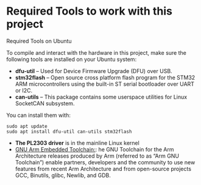 # Required Tools to work with this project
Required Tools on Ubuntu

To compile and interact with the hardware in this project, make sure the following tools are installed on your Ubuntu system:

- **dfu-util** – Used for Device Firmware Upgrade (DFU) over USB.
- **stm32flash** – Open source cross platform flash program for the STM32 ARM microcontrollers using the built-in ST serial bootloader over UART or I2C.
- **can-utils** – This package contains some userspace utilities for Linux SocketCAN subsystem. 
  
You can install them with:
```
sudo apt update
sudo apt install dfu-util can-utils stm32flash
```
- **The PL2303 driver** is in the mainline Linux kernel
- [GNU Arm Embedded Toolchain:](https://developer.arm.com/Tools%20and%20Software/GNU%20Toolchain#Technical-Specifications): he GNU Toolchain for the Arm Architecture releases produced by Arm (referred to as “Arm GNU Toolchain”) enable partners, developers and the community to use new features from recent Arm Architecture and from open-source projects GCC, Binutils, glibc, Newlib, and GDB.
  